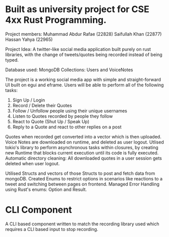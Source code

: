 # Built as university project for CSE 4xx Rust Programming.
Project members: 
Muhammad Abdur Rafae (22828)
Saifullah Khan (22877)
Hassan Yahya (22965)

Project Idea: A twitter-like social media application built purely on rust libraries, with the change of tweets/quotes being recorded instead of being typed. 

Database used: MongoDB
Collections: Users and VoiceNotes


The project is a working social media app with simple and straight-forward UI built on egui and eframe. Users will be able to perform all of the following tasks:
1) Sign Up / Login
2) Record / Delete their Quotes
3) Follow / Unfollow people using their unique usernames
4) Listen to Quotes recorded by people they follow
5) React to Quote (Shut Up / Speak Up)
6) Reply to a Quote and react to other replies on a post

Quotes when recorded get converted into a vector which is then uploaded. Voice Notes are downloaded on runtime, and deleted as user logout. 
Utlised tokio's library to perform asynchronous tasks within closures, by creating new Runtime that blocks current execution until its code is fully executed.
Automatic directory cleaning: All downloaded quotes in a user session gets deleted when user logout.

Utilised Structs and vectors of those Structs to post and fetch data from mongoDB. 
Created Enums to restrict options in scenarios like reactions to a tweet and switching between pages on frontend.
Managed Error Handling using Rust's enums: Option and Result.

# CLI Component
A CLI based component written to match the recording library used which requires a CLI based input to stop recording.
